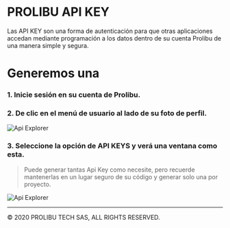 PROLIBU API KEY
======

Las API KEY son una forma de autenticación para que otras aplicaciones accedan mediante programación a los datos dentro de su cuenta Prolibu de una manera simple y segura. 
# Generemos una

### 1. Inicie sesión en su cuenta de Prolibu. 
### 2. De clic en el menú de usuario al lado de su foto de perfil. 
![Api Explorer](https://s3.amazonaws.com/cdn.prolibu.com/rest-api-doc-images/Profile-menu.png)
### 3. Seleccione la opción de API KEYS y verá una ventana como esta. 
> Puede generar tantas Api Key como necesite, pero recuerde mantenerlas en un lugar seguro de su código y generar solo una por proyecto.

![Api Explorer](https://s3.amazonaws.com/cdn.prolibu.com/rest-api-doc-images/Page-apikey.png)





---------------
© 2020 PROLIBU TECH SAS, ALL RIGHTS RESERVED.
